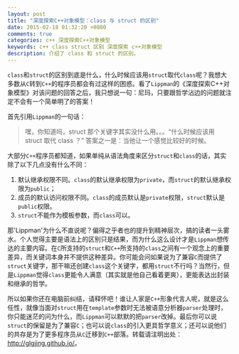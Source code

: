 ```yaml
---
layout: post
title: "深度探索C++对象模型：class 与 struct 的区别"
date: 2015-02-18 01:32:20 +0800
comments: true
categories: c++ 深度探索C++对象模型
keywords: c++ class struct 区别 深度探索 c++对象模型
description: 介绍了 class 和 struct 的区别。
---
```

`class`和`struct`的区别到底是什么，什么时候应该用`struct`取代`class`呢？我想大多数从`C`转到`C++`的程序员都会有过这样的困惑。看了`Lippman`的《深度探索C++对象模型》对该问题的回答之后，我只想说一句：尼玛，只要跟哲学沾边的问题就注定不会有一个简单明了的答案！    

首先引用`Lippman`的一句话：   
>嘿，你知道吗，struct 那个关键字其实没什么用。。。“什么时候应该用 struct 取代 class ？” 答案之一是：当他让一个感觉比较好的时候。   

大部分`C++`程序员都知道，如果单纯从语法角度来区分`struct`和`class`的话，其实除了以下几点没有什么不同：    

1. 默认继承权限不同。`class`的默认继承权限为`private`，而`struct`的默认继承权限为`public`；
2. 成员的默认访问权限不同。`class`的成员默认是`private`权限，`struct`默认是`public`权限。
3. `struct`不能作为模板参数，而`class`可以。 

那'Lippman'为什么不直说呢？偏得之乎者也的提升到精神层次，搞的读者一头雾水。<!--more-->个人觉得主要是语法上的区别只是结果，而为什么这么设计才是`Lippman`想传达的主要内容。在`C`所支持的`struct`和`C++`所支持的`class`之间有一个观念上的重要差异，而关键词本身并不提供这种差异。你可能会问如果说为了兼容`C`而提供了`struct`关键字，那干嘛还创建`class`这个关键字，都用`struct`不行吗？当然行，但是`Lippman`觉得`class`更能令人满意（其实就是他自己看着更爽），更能表达出封装和继承的哲学。   

所以如果你还在电脑前纠结，请释怀吧！谁让人家是`C++`形象代言人呢，就是这么任性，就像当面对`struct`用在`template`参数时无法被语意分析器`parser`处理时，你只能迷茫的问为什么，而`Lippman`可以默默的把`parser`改掉。最后你可以说`struct`的保留是为了兼容`C`；也可以说`class`的引入更具哲学意义；还可以说他们的共存是为了更多程序员从`C`迁移到`C++`部落。转载请注明出处：<http://glgjing.github.io/>。